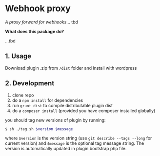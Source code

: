 # Webhook proxy

_A proxy forward for webhooks_... tbd

**What does this package do?**

...tbd 

## 1. Usage

Download plugin .zip from `/dist` folder and install with wordpress

## 2. Development


1. clone repo
2. do a `npm install` for dependencies
3. run `grunt dist` to compile distributable plugin dist
4. do a `composer install` (provided you have composer installed globally)

you should tag new versions of plugin by running:

```bash
$ sh ./tag.sh $version $message
```

where `$version` is the version string (use `git describe --tags --long` for current version) and
`$message` is the optional tag message string. The version is automatically updated in plugin bootstrap
php file.